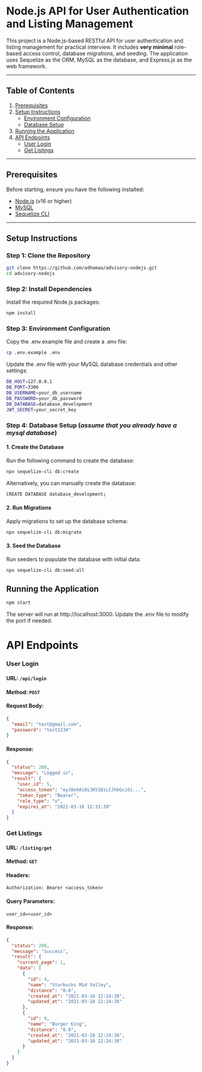 # Node.js API for User Authentication and Listing Management

This project is a Node.js-based RESTful API for user authentication and listing management for practical interview. It includes **very minimal** role-based access control, database migrations, and seeding. The application uses Sequelize as the ORM, MySQL as the database, and Express.js as the web framework.

---

## **Table of Contents**

1. [Prerequisites](#prerequisites)
2. [Setup Instructions](#setup-instructions)
   - [Environment Configuration](#environment-configuration)
   - [Database Setup](#database-setup)
3. [Running the Application](#running-the-application)
4. [API Endpoints](#api-endpoints)
   - [User Login](#user-login)
   - [Get Listings](#get-listings)

---

## **Prerequisites**

Before starting, ensure you have the following installed:

- [Node.js](https://nodejs.org/) (v16 or higher)
- [MySQL](https://www.mysql.com/)
- [Sequelize CLI](https://sequelize.org/)

---

## **Setup Instructions**

### **Step 1: Clone the Repository**

```bash
git clone https://github.com/adhamaa/advisory-nodejs.git
cd advisory-nodejs
```

### **Step 2: Install Dependencies**

Install the required Node.js packages:

```bash
npm install
```

### **Step 3: Environment Configuration**

Copy the .env.example file and create a .env file:

```bash
cp .env.example .env
```

Update the .env file with your MySQL database credentials and other settings:

```bash
DB_HOST=127.0.0.1
DB_PORT=3306
DB_USERNAME=your_db_username
DB_PASSWORD=your_db_password
DB_DATABASE=database_development
JWT_SECRET=your_secret_key
```

### **Step 4: Database Setup** (_assume that you already have a mysql database_)

#### **1. Create the Database**

Run the following command to create the database:

```bash
npx sequelize-cli db:create
```

Alternatively, you can manually create the database:

```bash
CREATE DATABASE database_development;
```

#### **2. Run Migrations**

Apply migrations to set up the database schema:

```bash
npx sequelize-cli db:migrate
```

#### **3. Seed the Database**

Run seeders to populate the database with initial data:

```bash
npx sequelize-cli db:seed:all
```

## Running the Application

```bash
npm start
```

The server will run at http://localhost:3000. Update the .env file to modify the port if needed.

# API Endpoints

### User Login

#### URL: `/api/login`

#### Method: `POST`

#### Request Body:

```json
{
  "email": "test@gmail.com",
  "password": "test1234"
}
```

#### Response:

```json
{
  "status": 200,
  "message": "Logged in",
  "result": {
    "user_id": 5,
    "access_token": "eyJ0eXAiOiJKV1QiLCJhbGciOi...",
    "token_type": "Bearer",
    "role_type": "u",
    "expires_at": "2022-03-16 12:31:39"
  }
}
```

### Get Listings

#### URL: `/listing/get`

#### Method: `GET`

#### Headers:

```
Authorization: Bearer <access_token>
```

#### Query Parameters:

```
user_id=<user_id>
```

#### Response:

```json
{
  "status": 200,
  "message": "Success",
  "result": {
    "current_page": 1,
    "data": [
      {
        "id": 4,
        "name": "Starbucks Mid Valley",
        "distance": "0.6",
        "created_at": "2021-03-10 12:24:38",
        "updated_at": "2021-03-10 12:24:38"
      },
      {
        "id": 9,
        "name": "Burger King",
        "distance": "0.8",
        "created_at": "2021-03-10 12:24:38",
        "updated_at": "2021-03-10 12:24:38"
      }
    ]
  }
}
```
